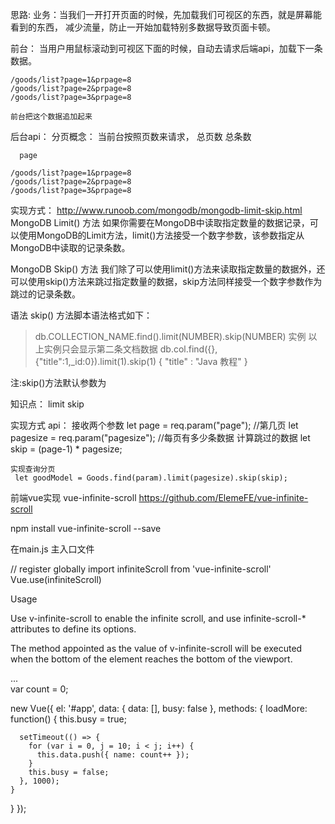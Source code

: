 思路:
  业务：当我们一开打开页面的时候，先加载我们可视区的东西，就是屏幕能看到的东西，
  减少流量，防止一开始加载特别多数据导致页面卡顿。

  前台：
    当用户用鼠标滚动到可视区下面的时候，自动去请求后端api，加载下一条数据。
    
    /goods/list?page=1&prpage=8
    /goods/list?page=2&prpage=8
    /goods/list?page=3&prpage=8

    前台把这个数据追加起来
  

  后台api：
    分页概念：
      当前台按照页数来请求，
      总页数
      总条数

      page

    /goods/list?page=1&prpage=8
    /goods/list?page=2&prpage=8
    /goods/list?page=3&prpage=8



实现方式：
http://www.runoob.com/mongodb/mongodb-limit-skip.html
MongoDB Limit() 方法
如果你需要在MongoDB中读取指定数量的数据记录，可以使用MongoDB的Limit方法，limit()方法接受一个数字参数，该参数指定从MongoDB中读取的记录条数。

MongoDB Skip() 方法
我们除了可以使用limit()方法来读取指定数量的数据外，还可以使用skip()方法来跳过指定数量的数据，skip方法同样接受一个数字参数作为跳过的记录条数。


语法
skip() 方法脚本语法格式如下：
>db.COLLECTION_NAME.find().limit(NUMBER).skip(NUMBER)
实例
以上实例只会显示第二条文档数据
>db.col.find({},{"title":1,_id:0}).limit(1).skip(1)
{ "title" : "Java 教程" }
>
注:skip()方法默认参数为 


知识点：
  limit 
  skip


实现方式
api：
    接收两个参数
      let page = req.param("page"); //第几页
      let pagesize = req.param("pagesize"); //每页有多少条数据
    计算跳过的数据
      let skip = (page-1) * pagesize;

    实现查询分页
     let goodModel = Goods.find(param).limit(pagesize).skip(skip);

前端vue实现
  vue-infinite-scroll 
  https://github.com/ElemeFE/vue-infinite-scroll

  npm install vue-infinite-scroll --save

  在main.js 主入口文件


  // register globally
  import infiniteScroll from 'vue-infinite-scroll'
  Vue.use(infiniteScroll)


Usage

Use v-infinite-scroll to enable the infinite scroll, and use infinite-scroll-* attributes to define its options.

The method appointed as the value of v-infinite-scroll will be executed when the bottom of the element reaches the bottom of the viewport.

<div v-infinite-scroll="loadMore" infinite-scroll-disabled="busy" infinite-scroll-distance="10">
  ...
</div>
var count = 0;

new Vue({
  el: '#app',
  data: {
    data: [],
    busy: false
  },
  methods: {
    loadMore: function() {
      this.busy = true;

      setTimeout(() => {
        for (var i = 0, j = 10; i < j; i++) {
          this.data.push({ name: count++ });
        }
        this.busy = false;
      }, 1000);
    }
  }
});